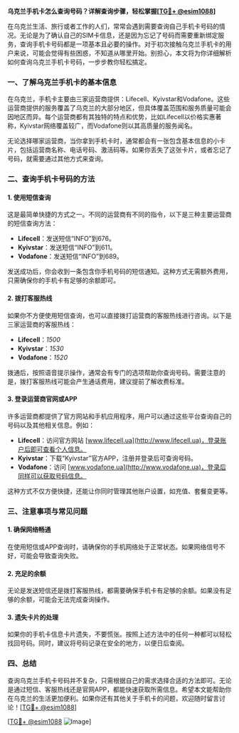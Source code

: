 **乌克兰手机卡怎么查询号码？详解查询步骤，轻松掌握[[TG💪+ @esim1088](https://t.me/s/esim1088)]**

在乌克兰生活、旅行或者工作的人们，常常会遇到需要查询自己手机卡号码的情况。无论是为了确认自己的SIM卡信息，还是因为忘记了号码而需要重新绑定服务，查询手机卡号码都是一项基本且必要的操作。对于初次接触乌克兰手机卡的用户来说，可能会觉得有些困惑，不知道从哪里开始。别担心，本文将为你详细解析如何查询乌克兰手机卡号码，一步步教你轻松搞定。

### 一、了解乌克兰手机卡的基本信息

在乌克兰，手机卡主要由三家运营商提供：Lifecell、Kyivstar和Vodafone。这些运营商提供的服务覆盖了乌克兰的大部分地区，但具体覆盖范围和服务质量可能会因地区而异。每个运营商都有其独特的特点和优势，比如Lifecell以价格实惠著称，Kyivstar网络覆盖较广，而Vodafone则以其高质量的服务闻名。

无论选择哪家运营商，当你拿到手机卡时，通常都会有一张包含基本信息的小卡片，包括运营商名称、电话号码、激活码等。如果你丢失了这张卡片，或者忘记了号码，就需要通过其他方式来查询。

### 二、查询手机卡号码的方法

#### 1. 使用短信查询

这是最简单快捷的方式之一。不同的运营商有不同的指令，以下是三种主要运营商的短信查询方法：

- **Lifecell**：发送短信“INFO”到676。
- **Kyivstar**：发送短信“INFO”到611。
- **Vodafone**：发送短信“INFO”到689。

发送成功后，你会收到一条包含你手机号码的短信通知。这种方式无需额外费用，只需确保你的手机卡有足够的余额即可。

#### 2. 拨打客服热线

如果你不方便使用短信查询，也可以直接拨打运营商的客服热线进行咨询。以下是三家运营商的客服热线：

- **Lifecell**：*1500*
- **Kyivstar**：*1530*
- **Vodafone**：*1520*

拨通后，按照语音提示操作，通常会有专门的选项帮助你查询号码。需要注意的是，拨打客服热线可能会产生通话费用，建议提前了解收费标准。

#### 3. 登录运营商官网或APP

许多运营商都提供了官方网站和手机应用程序，用户可以通过这些平台查询自己的号码以及其他相关信息。例如：

- **Lifecell**：访问官方网站 [www.lifecell.ua](http://www.lifecell.ua)，登录账户后即可查看个人信息。
- **Kyivstar**：下载“Kyivstar”官方APP，注册并登录后可查询号码。
- **Vodafone**：访问 [www.vodafone.ua](http://www.vodafone.ua)，登录后同样可以获取号码信息。

这种方式不仅方便快捷，还能让你同时管理其他账户设置，如充值、套餐变更等。

### 三、注意事项与常见问题

#### 1. 确保网络畅通

在使用短信或APP查询时，请确保你的手机网络处于正常状态。如果网络信号不好，可能会导致查询失败。

#### 2. 充足的余额

无论是发送短信还是拨打客服热线，都需要确保手机卡有足够的余额。如果没有足够的余额，可能会无法完成查询操作。

#### 3. 遗失卡片的处理

如果你的手机卡信息卡片遗失，不要慌张。按照上述方法中的任何一种都可以轻松找回号码。同时，建议将号码记录在安全的地方，以便日后查阅。

### 四、总结

查询乌克兰手机卡号码并不复杂，只需根据自己的需求选择合适的方法即可。无论是通过短信、客服热线还是官网APP，都能快速获取所需信息。希望本文能帮助你在乌克兰的生活更加便利。如果你还有其他关于手机卡的问题，欢迎随时留言讨论！[[TG💪+ @esim1088](https://t.me/s/esim1088)]

[[TG💪+ @esim1088](https://t.me/s/esim1088) ![Image](https://i.postimg.cc/4NQfJmqS/Snipaste-2025-05-13-00-14-12.png)]